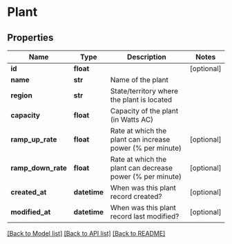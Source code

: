 # Plant

## Properties
Name | Type | Description | Notes
------------ | ------------- | ------------- | -------------
**id** | **float** |  | [optional] 
**name** | **str** | Name of the plant | 
**region** | **str** | State/territory where the plant is located | 
**capacity** | **float** | Capacity of the plant (in Watts AC) | 
**ramp_up_rate** | **float** | Rate at which the plant can increase power (% per minute) | [optional] 
**ramp_down_rate** | **float** | Rate at which the plant can decrease power (% per minute) | [optional] 
**created_at** | **datetime** | When was this plant record created? | [optional] 
**modified_at** | **datetime** | When was this plant record last modified? | [optional] 

[[Back to Model list]](../README.md#documentation-for-models) [[Back to API list]](../README.md#documentation-for-api-endpoints) [[Back to README]](../README.md)

